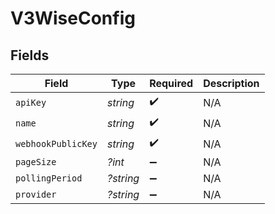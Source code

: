 # V3WiseConfig


## Fields

| Field              | Type               | Required           | Description        |
| ------------------ | ------------------ | ------------------ | ------------------ |
| `apiKey`           | *string*           | :heavy_check_mark: | N/A                |
| `name`             | *string*           | :heavy_check_mark: | N/A                |
| `webhookPublicKey` | *string*           | :heavy_check_mark: | N/A                |
| `pageSize`         | *?int*             | :heavy_minus_sign: | N/A                |
| `pollingPeriod`    | *?string*          | :heavy_minus_sign: | N/A                |
| `provider`         | *?string*          | :heavy_minus_sign: | N/A                |